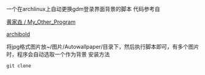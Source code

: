 一个在archlinux上自动更换gdm登录界面背景的脚本
代码参考自

[ 黄家垚 / My_Other_Program](http://git.oschina.net/aliendata/My_Other_Program/tree/master/gnome_background_switcher)

[archibold](http://archibolio)  

将jpg格式图片放~/图片/Autowallpaper/目录下，然后执行脚本即可，有多个图片时，程序会自动选取一个作为背景
安装方法

    git clone 
